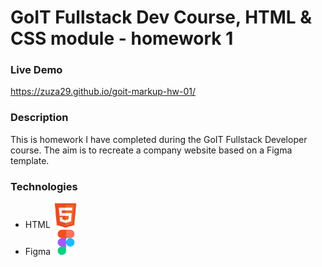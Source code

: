 # GoIT Fullstack Dev Course, HTML & CSS module - homework 1
### Live Demo
https://zuza29.github.io/goit-markup-hw-01/

### Description
This is homework I have completed during the GoIT Fullstack Developer course. The aim is to recreate a company website based on a Figma template.

### Technologies
- HTML <img src="https://github.com/devicons/devicon/blob/master/icons/html5/html5-original.svg" title="HTML5" alt="HTML" width="40" height="40"/>&nbsp;
- Figma <img src="https://github.com/devicons/devicon/blob/master/icons/figma/figma-original.svg" title="Git" alt="Git" width="40" height="40"/>

